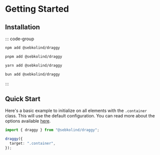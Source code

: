 # Getting Started

## Installation

::: code-group

```sh [npm]
npm add @sebkolind/draggy
```

```sh [pnpm]
pnpm add @sebkolind/draggy
```

```sh [yarn]
yarn add @sebkolind/draggy
```

```sh [bun]
bun add @sebkolind/draggy
```

:::

## Quick Start

Here's a basic example to initialize on all elements with the `.container` class.
This will use the default configuration. You can read more about the options available [here](./options.md).

```ts
import { draggy } from "@sebkolind/draggy";

draggy({
  target: ".container",
});
```
